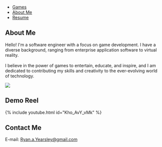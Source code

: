 <link rel="stylesheet" type="text/css" href="https://ryanyearsley.github.io/style.css">
<nav>
  <ul>
    <li><a href="https://ryanyearsley.github.io/Games.html">Games</a></li>
    <li><a href="#section2">About Me</a></li>
    <li><a href="https://ryanyearsley.github.io/Resume.html">Resume</a></li>
  </ul>
</nav>

## About Me

<div class="content-container">
  <div class="flexbox-item flexbox-text">
    <p>Hello! I'm a software engineer with a focus on game development. I have a diverse background, ranging from enterprise application software to virtual reality.
    <br>
    <br>
    I believe in the power of games to entertain, educate, and inspire, and I am dedicated to contributing my skills and creativity to the ever-evolving world of technology.</p>
  </div>
  <div class="flexbox-item flexbox-image">
    <img class="profile-picture" src="docs/assets/images/Yearsley_ProfilePic_Cropped.png">
  </div>
</div>

## Demo Reel

{% include youtube.html id="Kho_AvY_vMk" %}

## Contact Me

E-mail: Ryan.a.Yearsley@gmail.com
